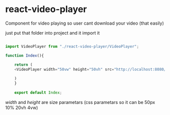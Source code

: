 # react-video-player
Component for video playing so user cant download your video (that easily)


just put that folder into project and it import it 


```javascript

import VideoPlayer from "./react-video-player/VideoPlayer";

function Index(){ 

    return (
    <VideoPlayer width="50vw" height="50vh" src="http://localhost:8080/Database/video/11" className="video-canvas"></VideoPlayer>
    
    )
    }
    
    export default Index;
```

*width* and *height* are size parametars (css parametars so it can be 50px 10% 20vh 4vw)
